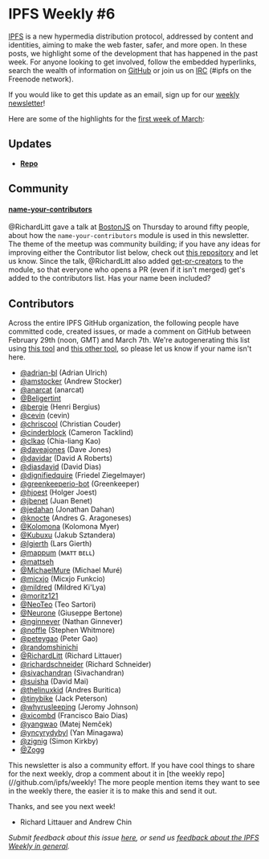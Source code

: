 # IPFS Weekly #6

[IPFS](//ipfs.io/) is a new hypermedia distribution protocol, addressed by content and identities, aiming to make the web faster, safer, and more open. In these posts, we highlight some of the development that has happened in the past week. For anyone looking to get involved, follow the embedded hyperlinks, search the wealth of information on [GitHub](//github.com/ipfs) or join us on [IRC](//webchat.freenode.net/?channels=ipfs) (#ipfs on the Freenode network).

If you would like to get this update as an email, sign up for our [weekly newsletter](//tinyletter.com/ipfsweekly)!

Here are some of the highlights for the [first week of March](//github.com/ipfs/pm/issues/93):

## Updates

* [**__Repo__**](//github.com/)



## Community

#### [**name-your-contributors**](//github.com/RichardLitt/name-your-contributors)

@RichardLitt gave a talk at [BostonJS](TODO) on Thursday to around fifty people, about how the `name-your-contributors` module is used in this newsletter. The theme of the meetup was community building; if you have any ideas for improving either the Contributor list below, check out [this repository](github.com/RichardLitt/name-your-contributors) and let us know. Since the talk, @RichardLitt also added [get-pr-creators](https://github.com/RichardLitt/get-pr-creators) to the module, so that everyone who opens a PR (even if it isn't merged) get's added to the contributors list. Has your name been included?


## Contributors

Across the entire IPFS GitHub organization, the following people have committed code, created issues, or made a comment on GitHub between February 29th (noon, GMT) and March 7th. We're autogenerating this list using [this tool](//github.com/ipfs/weekly/blob/master/tools/get_commits.py) and [this other tool](//github.com/richardlitt/name-your-contributors), so please let us know if your name isn't here.

- [@adrian-bl](//github.com/adrian-bl) (Adrian Ulrich)
- [@amstocker](//github.com/amstocker) (Andrew Stocker)
- [@anarcat](//github.com/anarcat) (anarcat)
- [@Beligertint](//github.com/Beligertint)
- [@bergie](//github.com/bergie) (Henri Bergius)
- [@cevin](//github.com/cevin) (cevin)
- [@chriscool](//github.com/chriscool) (Christian Couder)
- [@cinderblock](//github.com/cinderblock) (Cameron Tacklind)
- [@clkao](//github.com/clkao) (Chia-liang Kao)
- [@daveajones](//github.com/daveajones) (Dave Jones)
- [@davidar](//github.com/davidar) (David A Roberts)
- [@diasdavid](//github.com/diasdavid) (David Dias)
- [@dignifiedquire](//github.com/dignifiedquire) (Friedel Ziegelmayer)
- [@greenkeeperio-bot](//github.com/greenkeeperio-bot) (Greenkeeper)
- [@hjoest](//github.com/hjoest) (Holger Joest)
- [@jbenet](//github.com/jbenet) (Juan Benet)
- [@jedahan](//github.com/jedahan) (Jonathan Dahan)
- [@knocte](//github.com/knocte) (Andres G. Aragoneses)
- [@Kolomona](//github.com/Kolomona) (Kolomona Myer)
- [@Kubuxu](//github.com/Kubuxu) (Jakub Sztandera)
- [@lgierth](//github.com/lgierth) (Lars Gierth)
- [@mappum](//github.com/mappum) (ᴍᴀᴛᴛ ʙᴇʟʟ)
- [@mattseh](//github.com/mattseh)
- [@MichaelMure](//github.com/MichaelMure) (Michael Muré)
- [@micxjo](//github.com/micxjo) (Micxjo Funkcio)
- [@mildred](//github.com/mildred) (Mildred Ki'Lya)
- [@moritz121](//github.com/moritz121)
- [@NeoTeo](//github.com/NeoTeo) (Teo Sartori)
- [@Neurone](//github.com/Neurone) (Giuseppe Bertone)
- [@nginnever](//github.com/nginnever) (Nathan Ginnever)
- [@noffle](//github.com/noffle) (Stephen Whitmore)
- [@peteygao](//github.com/peteygao) (Peter Gao)
- [@randomshinichi](//github.com/randomshinichi)
- [@RichardLitt](//github.com/RichardLitt) (Richard Littauer)
- [@richardschneider](//github.com/richardschneider) (Richard Schneider)
- [@sivachandran](//github.com/sivachandran) (Sivachandran)
- [@suisha](//github.com/suisha) (David Mai)
- [@thelinuxkid](//github.com/thelinuxkid) (Andres Buritica)
- [@tinybike](//github.com/tinybike) (Jack Peterson)
- [@whyrusleeping](//github.com/whyrusleeping) (Jeromy Johnson)
- [@xicombd](//github.com/xicombd) (Francisco Baio Dias)
- [@yangwao](//github.com/yangwao) (Matej Nemček)
- [@yncyrydybyl](//github.com/yncyrydybyl) (Yan Minagawa)
- [@zignig](//github.com/zignig) (Simon Kirkby)
- [@Zogg](//github.com/Zogg)

This newsletter is also a community effort. If you have cool things to share for the next weekly, drop a comment about it in [the weekly repo](//github.com/ipfs/weekly! The more people mention items they want to see in the weekly there, the easier it is to make this and send it out.

Thanks, and see you next week!

- Richard Littauer and Andrew Chin

_Submit feedback about this issue [here](//github.com/ipfs/weekly/issues/24), or send us [feedback about the IPFS Weekly in general](//github.com/ipfs/weekly/issues/8)._
